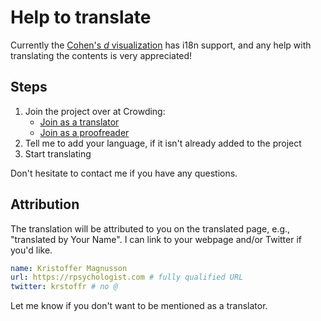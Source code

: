# Help to translate

Currently the [Cohen's *d* visualization](https://rpsychologist.com/cohend) has i18n support, and any help with translating the contents is very appreciated!


## Steps
1. Join the project over at Crowding:
    - [Join as a translator](https://crwd.in/rpsychologist-cohend)
    - [Join as a proofreader](https://crowdin.com/project/rpsychologist-cohend/invite?d=7565g66576k5l5b3c3r473r4b3)
2. Tell me to add your language, if it isn't already added to the project
3. Start translating

Don't hesitate to contact me if you have any questions.

## Attribution
The translation will be attributed to you on the translated page, e.g., "translated by Your Name". I can link to your webpage and/or Twitter if you'd like.

```yaml
name: Kristoffer Magnusson 
url: https://rpsychologist.com # fully qualified URL
twitter: krstoffr # no @
```
Let me know if you don't want to be mentioned as a translator.